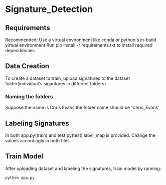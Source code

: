 # Signature_Detection

## Requirements
Recommended: Use a virtual environment like conda or python's in-build virtual environment
Run pip install -r requirements.txt to install required dependencies
## Data Creation
To create a dataset to train, upload signatures to the dataset folder(individual's sigantures in different folders)
### Naming the folders
Suppose the name is Chris Evans the folder name should be 'Chris_Evans'

## Labeling Signatures
In both app.py(train) and test.py(test) label_map is provided. Change the values accordingly in both files

## Train Model
After uploading dataset and labeling the signatures, train model by running: 
```bash
python app.py
```

